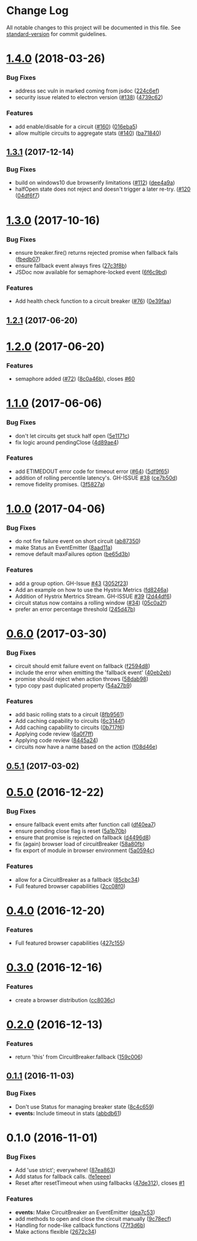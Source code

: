 # Change Log

All notable changes to this project will be documented in this file. See [standard-version](https://github.com/conventional-changelog/standard-version) for commit guidelines.

<a name="1.4.0"></a>
# [1.4.0](https://github.com/bucharest-gold/opossum/compare/v1.3.1...v1.4.0) (2018-03-26)


### Bug Fixes

* address sec vuln in marked coming from jsdoc ([224c6ef](https://github.com/bucharest-gold/opossum/commit/224c6ef))
* security issue related to electron version ([#138](https://github.com/bucharest-gold/opossum/issues/138)) ([4739c62](https://github.com/bucharest-gold/opossum/commit/4739c62))


### Features

* add enable/disable for a circuit ([#160](https://github.com/bucharest-gold/opossum/issues/160)) ([016eba5](https://github.com/bucharest-gold/opossum/commit/016eba5))
* allow multiple circuits to aggregate stats ([#140](https://github.com/bucharest-gold/opossum/issues/140)) ([ba71840](https://github.com/bucharest-gold/opossum/commit/ba71840))



<a name="1.3.1"></a>
## [1.3.1](https://github.com/bucharest-gold/opossum/compare/v1.3.0...v1.3.1) (2017-12-14)


### Bug Fixes

* build on windows10 due browserify limitations ([#112](https://github.com/bucharest-gold/opossum/issues/112)) ([dee4a9a](https://github.com/bucharest-gold/opossum/commit/dee4a9a))
* halfOpen state does not reject and doesn't trigger a later re-try. ([#120](https://github.com/bucharest-gold/opossum/pull/120) ([04df6f7](https://github.com/bucharest-gold/opossum/commit/04df6f7b9a9b9e9ce672ea1665f1d95586f039a6))


<a name="1.3.0"></a>
# [1.3.0](https://github.com/bucharest-gold/opossum/compare/v1.2.1...v1.3.0) (2017-10-16)


### Bug Fixes

* ensure breaker.fire() returns rejected promise when fallback fails ([fbedb07](https://github.com/bucharest-gold/opossum/commit/fbedb07))
* ensure fallback event always fires ([27c3f8b](https://github.com/bucharest-gold/opossum/commit/27c3f8b))
* JSDoc now available for semaphore-locked event ([6f6c9bd](https://github.com/bucharest-gold/opossum/commit/6f6c9bd))


### Features

* Add health check function to a circuit breaker ([#76](https://github.com/bucharest-gold/opossum/issues/76)) ([0e39faa](https://github.com/bucharest-gold/opossum/commit/0e39faa))



<a name="1.2.1"></a>
## [1.2.1](https://github.com/bucharest-gold/opossum/compare/v1.2.0...v1.2.1) (2017-06-20)



<a name="1.2.0"></a>
# [1.2.0](https://github.com/bucharest-gold/opossum/compare/v1.1.0...v1.2.0) (2017-06-20)


### Features

* semaphore added ([#72](https://github.com/bucharest-gold/opossum/issues/72)) ([8c0a46b](https://github.com/bucharest-gold/opossum/commit/8c0a46b)), closes [#60](https://github.com/bucharest-gold/opossum/issues/60)



<a name="1.1.0"></a>
# [1.1.0](https://github.com/bucharest-gold/opossum/compare/v1.0.0...v1.1.0) (2017-06-06)


### Bug Fixes

* don't let circuits get stuck half open ([5e1171c](https://github.com/bucharest-gold/opossum/commit/5e1171c))
* fix logic around pendingClose ([4d89ae4](https://github.com/bucharest-gold/opossum/commit/4d89ae4))


### Features

* add ETIMEDOUT error code for timeout error ([#64](https://github.com/bucharest-gold/opossum/issues/64)) ([5df9f65](https://github.com/bucharest-gold/opossum/commit/5df9f65))
* addition of rolling percentile latency's. GH-ISSUE [#38](https://github.com/bucharest-gold/opossum/issues/38) ([ce7b50d](https://github.com/bucharest-gold/opossum/commit/ce7b50d))
* remove fidelity promises. ([3f5827a](https://github.com/bucharest-gold/opossum/commit/3f5827a))



<a name="1.0.0"></a>
# [1.0.0](https://github.com/bucharest-gold/opossum/compare/v0.6.0...v1.0.0) (2017-04-06)


### Bug Fixes

* do not fire failure event on short circuit ([ab87350](https://github.com/bucharest-gold/opossum/commit/ab87350))
* make Status an EventEmitter ([8aad11a](https://github.com/bucharest-gold/opossum/commit/8aad11a))
* remove default maxFailures option ([be65d3b](https://github.com/bucharest-gold/opossum/commit/be65d3b))


### Features

* add a group option.  GH-Issue [#43](https://github.com/bucharest-gold/opossum/issues/43) ([3052f23](https://github.com/bucharest-gold/opossum/commit/3052f23))
* Add an example on how to use the Hystrix Metrics ([fd8246a](https://github.com/bucharest-gold/opossum/commit/fd8246a))
* Addition of Hystrix Mertrics Stream. GH-ISSUE [#39](https://github.com/bucharest-gold/opossum/issues/39) ([2d44df6](https://github.com/bucharest-gold/opossum/commit/2d44df6))
* circuit status now contains a rolling window ([#34](https://github.com/bucharest-gold/opossum/issues/34)) ([05c0a2f](https://github.com/bucharest-gold/opossum/commit/05c0a2f))
* prefer an error percentage threshold ([245d47b](https://github.com/bucharest-gold/opossum/commit/245d47b))



<a name="0.6.0"></a>
# [0.6.0](https://github.com/bucharest-gold/opossum/compare/v0.5.1...v0.6.0) (2017-03-30)


### Bug Fixes

* circuit should emit failure event on fallback ([f2594d8](https://github.com/bucharest-gold/opossum/commit/f2594d8))
* include the error when emitting the 'fallback event' ([40eb2eb](https://github.com/bucharest-gold/opossum/commit/40eb2eb))
* promise should reject when action throws ([58dab98](https://github.com/bucharest-gold/opossum/commit/58dab98))
* typo copy past duplicated property ([54a27b9](https://github.com/bucharest-gold/opossum/commit/54a27b9))


### Features

* add basic rolling stats to a circuit ([8fb9561](https://github.com/bucharest-gold/opossum/commit/8fb9561))
* Add caching capability to circuits ([6c3144f](https://github.com/bucharest-gold/opossum/commit/6c3144f))
* Add caching capability to circuits ([0b717f6](https://github.com/bucharest-gold/opossum/commit/0b717f6))
* Applying code review ([6a0f7ff](https://github.com/bucharest-gold/opossum/commit/6a0f7ff))
* Applying code review ([8445a24](https://github.com/bucharest-gold/opossum/commit/8445a24))
* circuits now have a name based on the action ([f08d46e](https://github.com/bucharest-gold/opossum/commit/f08d46e))



<a name="0.5.1"></a>
## [0.5.1](https://github.com/bucharest-gold/opossum/compare/v0.5.0...v0.5.1) (2017-03-02)



<a name="0.5.0"></a>
# [0.5.0](https://github.com/bucharest-gold/opossum/compare/v0.3.0...v0.5.0) (2016-12-22)


### Bug Fixes

* ensure fallback event emits after function call ([df40ea7](https://github.com/bucharest-gold/opossum/commit/df40ea7))
* ensure pending close flag is reset ([5a1b70b](https://github.com/bucharest-gold/opossum/commit/5a1b70b))
* ensure that promise is rejected on fallback ([d4496d8](https://github.com/bucharest-gold/opossum/commit/d4496d8))
* fix (again) browser load of circuitBreaker ([58a80fb](https://github.com/bucharest-gold/opossum/commit/58a80fb))
* fix export of module in browser environment ([5a0594c](https://github.com/bucharest-gold/opossum/commit/5a0594c))


### Features

* allow for a CircuitBreaker as a fallback ([85cbc34](https://github.com/bucharest-gold/opossum/commit/85cbc34))
* Full featured browser capabilities ([2cc08f0](https://github.com/bucharest-gold/opossum/commit/2cc08f0))



<a name="0.4.0"></a>
# [0.4.0](https://github.com/bucharest-gold/opossum/compare/v0.3.0...v0.4.0) (2016-12-20)


### Features

* Full featured browser capabilities ([427c155](https://github.com/bucharest-gold/opossum/commit/427c155))



<a name="0.3.0"></a>
# [0.3.0](https://github.com/bucharest-gold/opossum/compare/v0.2.0...v0.3.0) (2016-12-16)


### Features

* create a browser distribution ([cc8036c](https://github.com/bucharest-gold/opossum/commit/cc8036c))



<a name="0.2.0"></a>
# [0.2.0](https://github.com/bucharest-gold/opossum/compare/v0.1.1...v0.2.0) (2016-12-13)


### Features

* return 'this' from CircuitBreaker.fallback ([159c006](https://github.com/bucharest-gold/opossum/commit/159c006))



<a name="0.1.1"></a>
## [0.1.1](https://github.com/bucharest-gold/opossum/compare/v0.1.0...v0.1.1) (2016-11-03)


### Bug Fixes

* Don't use Status for managing breaker state ([8c4c659](https://github.com/bucharest-gold/opossum/commit/8c4c659))
* **events:** Include timeout in stats ([abbdb61](https://github.com/bucharest-gold/opossum/commit/abbdb61))



<a name="0.1.0"></a>
# 0.1.0 (2016-11-01)


### Bug Fixes

* Add 'use strict'; everywhere! ([87ea863](https://github.com/lance/opossum/commit/87ea863))
* Add status for fallback calls. ([fe1eeee](https://github.com/lance/opossum/commit/fe1eeee))
* Reset after resetTimeout when using fallbacks ([47de312](https://github.com/lance/opossum/commit/47de312)), closes [#1](https://github.com/lance/opossum/issues/1)


### Features

* **events:** Make CircuitBreaker an EventEmitter ([dea7c53](https://github.com/lance/opossum/commit/dea7c53))
* add methods to open and close the circuit manually ([9c78ecf](https://github.com/lance/opossum/commit/9c78ecf))
* Handling for node-like callback functions ([77f3d6b](https://github.com/lance/opossum/commit/77f3d6b))
* Make actions flexible ([2672c34](https://github.com/lance/opossum/commit/2672c34))
